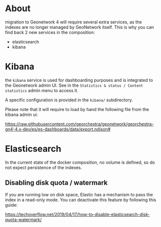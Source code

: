 # About

migration to Geonetwork 4 will require several extra services, as the indexes are no longer managed by GeoNetwork itself. This is why you can find back 2 new services in the composition:

* elasticsearch
* kibana

# Kibana

the `kibana` service is used for dashboarding purposes and is integrated to the Geonetwork admin UI. See in the `Statistics & status / Content statistics` admin menu to access it.

A specific configuration is provided in the `kibana/` subdirectory.

Please note that it will require to load by hand the following file from the kibana admin ui:

https://raw.githubusercontent.com/georchestra/geonetwork/georchestra-gn4-4.x-dev/es/es-dashboards/data/export.ndjson#



# Elasticsearch

In the current state of the docker composition, no volume is defined, so do not expect persistence of the indexes.

## Disabling disk quota / watermark

If you are running low on disk space, Elastic has a mechanism to pass the index in a read-only mode. You can deactivate this feature by following this guide:

https://techoverflow.net/2019/04/17/how-to-disable-elasticsearch-disk-quota-watermark/

